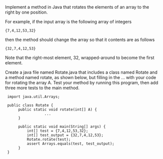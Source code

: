 Implement a method in Java that rotates the elements of an array to
the right by one position.

For example, if the input array is the following array of integers

    {7,4,12,53,32}

then the method should change the array so that it contents are as follows

    {32,7,4,12,53}

Note that the right-most element, 32, wrapped-around to become the
first element.

Create a java file named Rotate.java that includes a class named
Rotate and a method named rotate, as shown below, but filling in the
... with your code for rotating the array A. Test your method by
running this program, then add three more tests to the main method.

     import java.util.Arrays;

     public class Rotate {
          public static void rotate(int[] A) {
                      ...
          }

          public static void main(String[] args) {
              int[] test = {7,4,12,53,32};
              int[] test_output = {32,7,4,12,53};
              Rotate.rotate(test);
              assert Arrays.equals(test, test_output);
          }
     }


